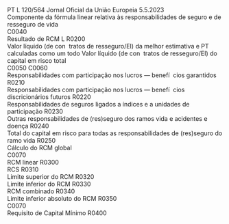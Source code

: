 PT  L 120/564 Jornal Oficial da União Europeia 5.5.2023  
Componente da fórmula linear relativa às responsabilidades de seguro e de resseguro de vida  
C0040  
Resultado de RCM  L R0200  
Valor líquido (de con ­
tratos de resseguro/EI) 
da melhor estimativa e 
PT calculadas como um 
todo  Valor líquido (de con ­
tratos de resseguro/EI) 
do capital em risco total  
C0050  C0060  
Responsabilidades com participação nos lucros — benefí ­
cios garantidos  R0210  
Responsabilidades com participação nos lucros — benefí ­
cios discricionários futuros  R0220  
Responsabilidades de seguros ligados a índices e a unidades 
de participação  R0230  
Outras responsabilidades de (res)seguro dos ramos vida e 
acidentes e doença  R0240  
Total do capital em risco para todas as responsabilidades de 
(res)seguro do ramo vida  R0250  
Cálculo do RCM global  
C0070  
RCM linear  R0300  
RCS  R0310  
Limite superior do RCM  R0320  
Limite inferior do RCM  R0330  
RCM combinado  R0340  
Limite inferior absoluto do RCM  R0350  
C0070  
Requisito de Capital Mínimo  R0400
